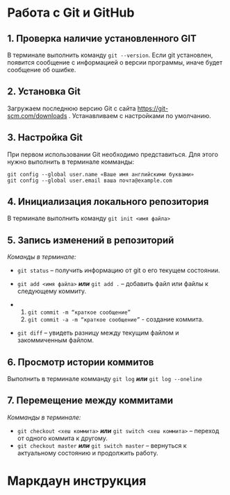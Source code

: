 # **Работа с Git и GitHub**

## 1. Проверка наличие установленного GIT
В терминале выполнить команду `git --version`. Если git установлен, появится сообщение с информацией о версии программы, иначе будет сообщение об ошибке.

## 2. Установка Git
Загружаем последнюю версию Git с сайта https://git-scm.com/downloads .
Устанавливаем с настройками по умолчанию.

## 3. Настройка Git
При первом использовании Git необходимо представиться. Для этого нужно выполнить  в терминале комманды:
```
git config --global user.name «Ваше имя английскими буквами»
git config --global user.email ваша почта@example.com
```

## 4. Инициализация локального репозитория
В терминале выполнить команду  `git init <имя файла>`

## 5. Запись изменений в репозиторий

*Команды в терминале:*
* `git status` – получить информацию от git о его текущем состоянии.

* `git add <имя файла>` ***или*** `git add .` – добавить файл или файлы к следующему коммиту.

* 1. `git commit -m “краткое сообщение”` 
  2. `git commit -а -m “краткое сообщение”` - создание коммита.
* `git diff` – увидеть разницу между текущим файлом и закоммиченным файлом.

## 6. Просмотр истории коммитов
Выполнить в терминале комманду `git log` ***или*** `git log --oneline`

## 7. Перемещение между коммитами 

*Комманды в терминале:*
* `git checkout <хеш коммита>` ***или*** `git switch <хеш коммита>` – переход от одного коммита к другому.
* `git checkout master` ***или*** `git switch master`  – вернуться к актуальному состоянию и продолжить работу.

# **Маркдаун инструкция**